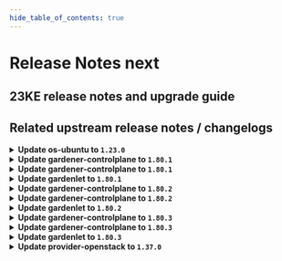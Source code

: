 ```yaml
---
hide_table_of_contents: true
---
```


# Release Notes next

## 23KE release notes and upgrade guide

## Related upstream release notes / changelogs


<details>
<summary><b>Update os-ubuntu to <code>1.23.0</code></b></summary>

# [gardener/gardener-extension-os-ubuntu]

## ⚠️ Breaking Changes

- `[OPERATOR]` `extension-os-ubuntu` no longer supports Shoots with Кubernetes version < 1.22. by @shafeeqes [#82]

</details>

<details>
<summary><b>Update gardener-controlplane to <code>1.80.1</code></b></summary>

# [gardener/gardener]

## 🐛 Bug Fixes

- `[USER]` The two additional labels `worker.gardener.cloud/image-name` and `worker.gardener.cloud/image-version` that were previously introduced and attached to worker nodes are removed again to fix a regression that causes the `kubelet` to restart on nodes that are due to be upgraded to a new OS but not rolled yet which causes their `Pod`s to become temporarily unready. by @gardener-ci-robot [#8551]

## Docker Images
admission-controller: `eu.gcr.io/gardener-project/gardener/admission-controller:v1.80.1`
apiserver: `eu.gcr.io/gardener-project/gardener/apiserver:v1.80.1`
controller-manager: `eu.gcr.io/gardener-project/gardener/controller-manager:v1.80.1`
scheduler: `eu.gcr.io/gardener-project/gardener/scheduler:v1.80.1`
operator: `eu.gcr.io/gardener-project/gardener/operator:v1.80.1`
gardenlet: `eu.gcr.io/gardener-project/gardener/gardenlet:v1.80.1`
resource-manager: `eu.gcr.io/gardener-project/gardener/resource-manager:v1.80.1`

</details>

<details>
<summary><b>Update gardener-controlplane to <code>1.80.1</code></b></summary>

# [gardener/gardener]

## 🐛 Bug Fixes

- `[USER]` The two additional labels `worker.gardener.cloud/image-name` and `worker.gardener.cloud/image-version` that were previously introduced and attached to worker nodes are removed again to fix a regression that causes the `kubelet` to restart on nodes that are due to be upgraded to a new OS but not rolled yet which causes their `Pod`s to become temporarily unready. by @gardener-ci-robot [#8551]

## Docker Images
admission-controller: `eu.gcr.io/gardener-project/gardener/admission-controller:v1.80.1`
apiserver: `eu.gcr.io/gardener-project/gardener/apiserver:v1.80.1`
controller-manager: `eu.gcr.io/gardener-project/gardener/controller-manager:v1.80.1`
scheduler: `eu.gcr.io/gardener-project/gardener/scheduler:v1.80.1`
operator: `eu.gcr.io/gardener-project/gardener/operator:v1.80.1`
gardenlet: `eu.gcr.io/gardener-project/gardener/gardenlet:v1.80.1`
resource-manager: `eu.gcr.io/gardener-project/gardener/resource-manager:v1.80.1`

</details>

<details>
<summary><b>Update gardenlet to <code>1.80.1</code></b></summary>

# [gardener/gardener]

## 🐛 Bug Fixes

- `[USER]` The two additional labels `worker.gardener.cloud/image-name` and `worker.gardener.cloud/image-version` that were previously introduced and attached to worker nodes are removed again to fix a regression that causes the `kubelet` to restart on nodes that are due to be upgraded to a new OS but not rolled yet which causes their `Pod`s to become temporarily unready. by @gardener-ci-robot [#8551]

## Docker Images
admission-controller: `eu.gcr.io/gardener-project/gardener/admission-controller:v1.80.1`
apiserver: `eu.gcr.io/gardener-project/gardener/apiserver:v1.80.1`
controller-manager: `eu.gcr.io/gardener-project/gardener/controller-manager:v1.80.1`
scheduler: `eu.gcr.io/gardener-project/gardener/scheduler:v1.80.1`
operator: `eu.gcr.io/gardener-project/gardener/operator:v1.80.1`
gardenlet: `eu.gcr.io/gardener-project/gardener/gardenlet:v1.80.1`
resource-manager: `eu.gcr.io/gardener-project/gardener/resource-manager:v1.80.1`

</details>

<details>
<summary><b>Update gardener-controlplane to <code>1.80.2</code></b></summary>

# [gardener/gardener]

## 🐛 Bug Fixes

- `[USER]` A bug causing unnecessary reorder of extension in `Shoot` `spec.extensions` is fixed. by @gardener-ci-robot [#8575]
- `[OPERATOR]` Fixed a possibility for the `migrate` phase of control plane migration to become permanently stuck if the shoot was created when the `MachineControllerManagerDeployment` feature gate is disabled, control plane migration is triggered for the shoot and the feature gate is enabled during the migration phase. by @gardener-ci-robot [#8570]

</details>

<details>
<summary><b>Update gardener-controlplane to <code>1.80.2</code></b></summary>

# [gardener/gardener]

## 🐛 Bug Fixes

- `[USER]` A bug causing unnecessary reorder of extension in `Shoot` `spec.extensions` is fixed. by @gardener-ci-robot [#8575]
- `[OPERATOR]` Fixed a possibility for the `migrate` phase of control plane migration to become permanently stuck if the shoot was created when the `MachineControllerManagerDeployment` feature gate is disabled, control plane migration is triggered for the shoot and the feature gate is enabled during the migration phase. by @gardener-ci-robot [#8570]

</details>

<details>
<summary><b>Update gardenlet to <code>1.80.2</code></b></summary>

# [gardener/gardener]

## 🐛 Bug Fixes

- `[USER]` A bug causing unnecessary reorder of extension in `Shoot` `spec.extensions` is fixed. by @gardener-ci-robot [#8575]
- `[OPERATOR]` Fixed a possibility for the `migrate` phase of control plane migration to become permanently stuck if the shoot was created when the `MachineControllerManagerDeployment` feature gate is disabled, control plane migration is triggered for the shoot and the feature gate is enabled during the migration phase. by @gardener-ci-robot [#8570]

</details>

<details>
<summary><b>Update gardener-controlplane to <code>1.80.3</code></b></summary>

# [gardener/gardener]

## 🐛 Bug Fixes

- `[USER]` A bug has been fixed that prevented users without permissions to list `CustomResourceDefinition`s from interacting with the Gardener APIs when using a `kubectl` version lower than `1.27`. by @gardener-ci-robot [#8580]

</details>

<details>
<summary><b>Update gardener-controlplane to <code>1.80.3</code></b></summary>

# [gardener/gardener]

## 🐛 Bug Fixes

- `[USER]` A bug has been fixed that prevented users without permissions to list `CustomResourceDefinition`s from interacting with the Gardener APIs when using a `kubectl` version lower than `1.27`. by @gardener-ci-robot [#8580]

</details>

<details>
<summary><b>Update gardenlet to <code>1.80.3</code></b></summary>

# [gardener/gardener]

## 🐛 Bug Fixes

- `[USER]` A bug has been fixed that prevented users without permissions to list `CustomResourceDefinition`s from interacting with the Gardener APIs when using a `kubectl` version lower than `1.27`. by @gardener-ci-robot [#8580]

</details>

<details>
<summary><b>Update provider-openstack to <code>1.37.0</code></b></summary>

# [gardener/machine-controller-manager]

## 🐛 Bug Fixes

- `[OPERATOR]` Included `UnavailableReplicas` in determining if a machine deployment status update is needed by @rishabh-11 [gardener/machine-controller-manager#833]
- `[OPERATOR]` Force drain and delete volume attachments for nodes un-healthy due to `ReadOnlyFileSystem` and `NotReady` for too long by @elankath [gardener/machine-controller-manager#839]
- `[OPERATOR]` An issue causing nil pointer panic on scaleup of the machinedeployment along with trigger of rolling update, is fixed by @acumino [gardener/machine-controller-manager#814]
- `[USER]` An edge case where outdated DesiredReplicas annotation blocked a rolling update is fixed. by @rishabh-11 [gardener/machine-controller-manager#821]
## 🏃 Others

- `[DEVELOPER]` status.Status now captures underline cause, allowing consumers to introspect the error returned by the provider. WrapError() function could be used to wrap the provider error by @unmarshall [gardener/machine-controller-manager#842]
- `[DEVELOPER]` Removed dead metrics code and refactored the remaining metrics code by @himanshu-kun [gardener/machine-controller-manager#823]
- `[DEVELOPER]` A new make target is introduced to add license headers. by @unmarshall [gardener/machine-controller-manager#845]
- `[DEVELOPER]` Bump `k8s.io/*` deps to v0.27.2 by @afritzler [gardener/machine-controller-manager#820]
- `[OPERATOR]` Added a new metric that will allow to get the number of stale (due to unhealthiness) machines  that are getting terminated by @jguipi [gardener/machine-controller-manager#808]
- `[OPERATOR]` Updated to go v1.20.5 by @rishabh-11 [gardener/machine-controller-manager#827]
- `[OPERATOR]` Makefile targets have changed: Introduced gardener-setup, gardener-restore, gardener-local-mcm-up, non-gardener-setup, non-gardener-restore,  non-gardener-local-mcm-up. Users can also directly use the scripts which are used by these makefile targets. by @unmarshall [gardener/machine-controller-manager#852]
- `[OPERATOR]` Added `errorCode` field in the `LastOperation` struct. This should be implemented only for the `CreateMachine` call in the `triggerCreationFlow`. This field will be utilized by Cluster autoscaler to do early backoff  by @rishabh-11 [gardener/machine-controller-manager#851]
- `[OPERATOR]` New metrics introduced:   
  - api_request_duration_seconds -> tracks time taken for successful invocation of provider APIs. This metric can be filtered by provider and service.  
  - driver_request_duration_seconds -> tracks total time taken to successfully complete driver method invocation. This metric can be filtered by provider and operation.  
  - driver_requests_failed_total -> records total number of failed driver API requests. This metric can be filtered by provider, operations and error_code. by @unmarshall [gardener/machine-controller-manager#842]
# [gardener/gardener-extension-provider-openstack]

## ⚠️ Breaking Changes

- `[OPERATOR]` `provider-openstack` no longer supports Shoots or Seeds with Кubernetes version < 1.24. by @shafeeqes [#670]
## 🏃 Others

- `[OPERATOR]` Enable propagating pod routes to nodes without overlay network by @ScheererJ [#654]
- `[OPERATOR]` updated image csi-attacher -> `v4.4.0` by @kon-angelo [#675]
- `[OPERATOR]` updated image manila-csi-plugin `v1.27.1`-> `v1.27.2` by @kon-angelo [#675]
- `[OPERATOR]` updated image snapshot-controller -> `v6.3.0` by @kon-angelo [#675]
- `[OPERATOR]` updated image livenessprobe -> `v2.11.0` by @kon-angelo [#675]
- `[OPERATOR]` Add manila topology labels to machines. This enables scaling from 0 for pods depending on manila volumes. by @kon-angelo [#674]
- `[OPERATOR]` updated image cinder-csi-plugin `v1.27.1`-> `v1.27.2` by @kon-angelo [#675]
- `[OPERATOR]` updated image cloud-provider-openstack `v1.27.1`-> `v1.27.2` by @kon-angelo [#675]
- `[OPERATOR]` updated image csi-provisioner -> `v3.6.0` by @kon-angelo [#675]
- `[OPERATOR]` updated image csi-resizer -> `v1.9.0` by @kon-angelo [#675]
- `[DEVELOPER]` Added description to openstack security group rules. by @nschad [#666]
# [gardener/machine-controller-manager-provider-openstack]

## 🏃 Others

- `[USER]` Vendor gardener `v1.79.0` by @kon-angelo [gardener/machine-controller-manager-provider-openstack#100]
- `[USER]` `ResourceExhausted` error code is returned when no valid host is found in the zone  by @rishabh-11 [gardener/machine-controller-manager-provider-openstack#97]
- `[DEPENDENCY]` The following dependency is updated:-  
  github.com/gardener/machine-controller-manager v0.49.1 -> v0.50.0 by @rishabh-11 [gardener/machine-controller-manager-provider-openstack#98]

</details>
